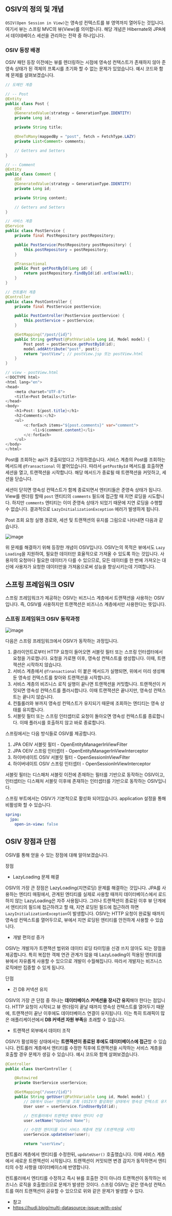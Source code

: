 ## OSIV의 정의 및 개념
`OSIV(Open Session in View)`는 영속성 컨텍스트를 뷰 영역까지 열어두는 것입니다. 여기서 뷰는 스프링 MVC의 뷰(View)를 의미합니다. 해당 개념은 Hibernate와 JPA에서 데이테베이스 세션을 관리하는 전략 중 하나입니다.

### OSIV 등장 배경

OSIV 패턴 등장 이전에는 뷰를 렌더링하는 시점에 영속성 컨텍스트가 존재하지 않아 준영속 상태가 된 객체의 프록시를 초기화 할 수 없는 문제가 있었습니다. 예시 코드와 함께 문제를 살펴보겠습니다.

```java
// 도메인 계층

// -- Post
@Entity
public class Post {
    @Id
    @GeneratedValue(strategy = GenerationType.IDENTITY)
    private Long id;

    private String title;

    @OneToMany(mappedBy = "post", fetch = FetchType.LAZY)
    private List<Comment> comments;

    // Getters and Setters
}

// -- Comment
@Entity
public class Comment {
    @Id
    @GeneratedValue(strategy = GenerationType.IDENTITY)
    private Long id;

    private String content;

    // Getters and Setters
}

// 서비스 계층
@Service
public class PostService {
    private final PostRepository postRepository;

    public PostService(PostRepository postRepository) {
        this.postRepository = postRepository;
    }

    @Transactional
    public Post getPostById(Long id) {
        return postRepository.findById(id).orElse(null);
    }
}

// 컨트롤러 계층
@Controller
public class PostController {
    private final PostService postService;

    public PostController(PostService postService) {
        this.postService = postService;
    }

    @GetMapping("/post/{id}")
    public String getPost(@PathVariable Long id, Model model) {
        Post post = postService.getPostById(id);
        model.addAttribute("post", post);
        return "postView"; // postView.jsp 또는 postView.html
    }
}

// view - postView.html
<!DOCTYPE html>
<html lang="en">
<head>
    <meta charset="UTF-8">
    <title>Post Details</title>
</head>
<body>
    <h1>Post: ${post.title}</h1>
    <h2>Comments:</h2>
    <ul>
        <c:forEach items="${post.comments}" var="comment">
            <li>${comment.content}</li>
        </c:forEach>
    </ul>
</body>
</html>
```

Post를 조회하는 api가 호출되었다고 가정하겠습니다. 서비스 계층의 Post를 조회하는 메서드에 `@Transactional` 이 붙어있습니다. 따라서 `getPostById` 메서드를 호출하면 세션을 열고, 트랜잭션을 시작합니다. 해당 메서드가 종료될 때 트랜잭션을 커밋하고, 세션을 닫습니다.

세션이 닫히면 영속성 컨텍스트가 함께 종료되면서 엔티티들은 준영속 상태가 됩니다. View를 렌더링 할때 `post` 엔티티의 `comments` 필드에 접근할 때 지연 로딩을 시도합니다. 하지만 `comments` 엔티티는 이미 준영속 상태가 되었기 때문에 지연 로딩을 수행할 수 없습니다. 결과적으로 `LazyInitializationException` 에러가 발생하게 됩니다.

Post 조회 요청 실행 경로와, 세션 및 트랜잭션의 유지를 그림으로 나타내면 다음과 같습니다.

![image](https://github.com/user-attachments/assets/cdd835c9-d65a-42b2-87ee-2b2fe9f69df4)


위 문제를 해결하기 위해 등장한 개념이 OSIV입니다. OSIV는의 목적은 뷰에서도 `Lazy Loading`을 지원하여, 필요한 데이터만 효율적으로 가져올 수 있도록 하는 것입니다. 사용자의 요청마다 필요한 데이터가 다를 수 있으므로, 모든 데이터를 한 번에 가져오는 대신에 사용자가 요청한 데이터만을 가져옴으로써 성능을 향상시키는데 기여합니다.

## 스프링 프레임워크 OSIV

스프링 프레임워크가 제공하는 OSIV는 비즈니스 계층에서 트랜잭션을 사용하는 OSIV입니다. 즉, OSIV를 사용하지만 트랜잭션은 비즈니스 계층에서만 사용한다는 뜻입니다.

### 스프링 프레임워크 OSIV 동작과정

![image](https://github.com/user-attachments/assets/8163be09-8a05-461e-b6f0-a55754ca8cee)


다음은 스프링 프레임워크에서 OSIV가 동작하는 과정입니다.

1. 클라이언트로부터 HTTP 요청이 들어오면 서블릿 필터 또는 스프링 인터셉터에서 요청을 가로챕니다. 요청을 가로챈 이후, 영속성 컨텍스트를 생성합니다. 이때, 트랜잭션은 시작하지 않습니다.
2. 서비스 계층에서 `@Transactional` 이 붙은 메서드가 실행되면, 위에서 미리 생성해둔 영속성 컨텍스트를 찾아와 트랜잭션을 시작합니다.
3. 서비스 계층의 비즈니스 로직 실행이 끝나면 트랜잭션을 커밋합니다. 트랜잭션이 커밋되면 영속성 컨텍스트를 플러시합니다. 이때 트랜잭션은 끝나지만, 영속성 컨텍스트는 끝나지 않습니다.
4. 컨틀롤러와 뷰까지 영속성 컨텍스트가 유지되기 때문에 조회하는 엔티티는 영속 상태를 유지합니다.
5. 서블릿 필터 또는 스프링 인터셉터로 요청이 돌아오면 영속성 컨텍스트를 종료합니다. 이때 플러시를 호출하지 않고 바로 종료합니다.

스프링에서는 다음 방식들로 OSIV를 제공합니다.

1. JPA OEIV 서블릿 필터 - OpenEntityManagerInViewFilter
2. JPA OEIV 스프링 인터셉터 - OpenEntityManagerInViewInterceptor
3. 하이버네이트 OSIV 서블릿 필터 - OpenSessionInViewFilter
4. 하이버네이트 OSIV 스프링 인터셉터 - OpenSessionInViewInterceptor

서블릿 필터는 디스패처 서블릿 이전에 존재하는 필터를 기반으로 동작하는 OSIV이고, 인터셉터는 디스패처 서블릿 이후에 존재하는 인터셉터를 기반으로 동작하는 OSIV입니다.

스프링 부트에서는 OSIV가 기본적으로 활성화 되어있습니다. application 설정을 통해 비활성화 할 수 있습니다.

```yaml
spring:
  jpa:
    open-in-view: false
```

## OSIV 장점과 단점

OSIV를 통해 얻을 수 있는 장점에 대해 알아보겠습니다.

장점

- LazyLoading 문제 해결

OSIV의 가장 큰 장점은 LazyLoading(지연로딩) 문제를 해결하는 것입니다. JPA를 사용하는 엔티티 매핑에서, 관계된 엔티티를 실제로 사용할 때까지 데이터베이스에서 로드하지 않는 LazyLoading은 자주 사용됩니다. 그러나 트랜잭션이 종료된 이후 뷰 단계에서 엔티티의 필드에 접근하려고 할 때, 지연 로딩된 필드에 접근하려 하면 `LazyInitializationException`이 발생합니다. OSIV는 HTTP 요청이 완료될 때까지 영속성 컨텍스트를 열어두므로, 뷰에서 지연 로딩된 엔티티를 안전하게 사용할 수 있습니다.

- 개발 편의성 증가

OSIV는 개발자가 트랜잭션 범위와 데이터 로딩 타이밍을 신경 쓰지 않아도 되는 장점을 제공합니다. 특히 복잡한 객체 연관 관계가 많을 때 LazyLoading이 적용된 엔티티를 뷰에서 자유롭게 사용할 수 있으므로 개발이 수월해집니다. 따라서 개발자는 비즈니스 로직에만 집중할 수 있게 됩니다.

단점

- 긴 DB 커넥션 유지

OSIV의 가장 큰 단점 중 하나는 **데이터베이스 커넥션을 장시간 유지**해야 한다는 점입니다. HTTP 요청이 시작되고 뷰 렌더링이 끝날 때까지 영속성 컨텍스트를 열어두기 때문에, 트랜잭션이 끝난 이후에도 데이터베이스 연결이 유지됩니다. 이는 특히 트래픽이 많은 애플리케이션에서 **DB 커넥션 자원 부족**을 초래할 수 있습니다.

- 트랜잭션 외부에서 데이터 조작

OSIV가 활성화된 상태에서는 **트랜잭션이 종료된 후에도 데이터베이스에 접근**할 수 있습니다. 컨트롤러 계층에서 엔티티를 수정한 직후에 트랜잭션을 시작하는 서비스 계층을 호출할 경우 문제가 생길 수 있습니다. 예시 코드와 함께 살펴보겠습니다.

```java
@Controller
public class UserController {

    @Autowired
    private UserService userService;

    @GetMapping("/user/{id}")
    public String getUser(@PathVariable Long id, Model model) {
        // DB에서 User 엔티티를 조회 (OSIV가 활성화된 상태에서 영속성 컨텍스트 유지)
        User user = userService.findUserById(id);

        // 컨트롤러에서 트랜잭션 밖에서 엔티티 수정
        user.setName("Updated Name");

        // 수정한 엔티티를 다시 서비스 계층에 전달 (트랜잭션을 시작)
        userService.updateUser(user);

        return "userView";

```

컨트롤러 계층에서 엔티티를 수정한뒤, `updateUser()` 호출했습니다. 이때 서비스 계층에서 새로운 트랜잭션이 시작됩니다. 트랜잭션이 커밋되면 변경 감지가 동작하면서 엔티티의 수정 사항을 데이터베이스에 반영합니다.

컨트롤러에서 엔티티를 수정하고 즉시 뷰를 호출한 것이 아니라 트랜잭션이 동작하는 비즈니스 로직을 호출했으므로 문제가 발생한 것이다. 스프링 OSIV는 같은 영속성 컨텍스트를 여러 트랜잭션이 공유할 수 있으므로 위와 같은 문제가 발생할 수 있다.

- 참고
- https://hudi.blog/multi-datasource-issue-with-osiv/